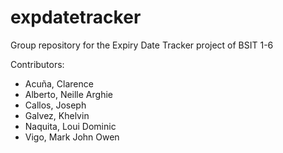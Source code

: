 # expdatetracker
Group repository for the Expiry Date Tracker project of BSIT 1-6

Contributors:
- Acuña, Clarence
- Alberto, Neille Arghie
- Callos, Joseph
- Galvez, Khelvin
- Naquita, Loui Dominic
- Vigo, Mark John Owen
